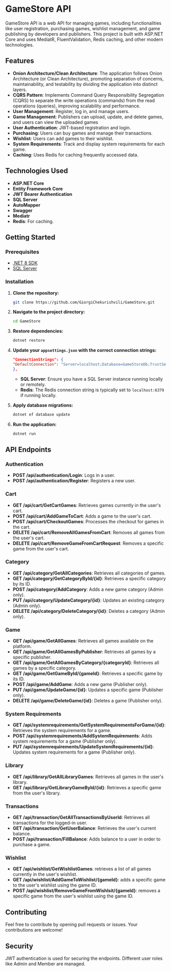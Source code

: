 # GameStore API

GameStore API is a web API for managing games, including functionalities like user registration, purchasing games, wishlist management, and game publishing by developers and publishers. This project is built with ASP.NET Core and uses MediatR, FluentValidation, Redis caching, and other modern technologies.
## Features

- **Onion Architecture/Clean Architecture**: The application follows Onion Architecture (or Clean Architecture), promoting separation of concerns, maintainability, and testability by dividing the application into distinct layers.
- **CQRS Pattern**: Implements Command Query Responsibility Segregation (CQRS) to separate the write operations (commands) from the read operations (queries), improving scalability and performance.
- **User Management**: Register, log in, and manage users.
- **Game Management**: Publishers can upload, update, and delete games, and users can view the uploaded games
- **User Authentication**: JWT-based registration and login.
- **Purchasing**: Users can buy games and manage their transactions.
- **Wishlist**: Users can add games to their wishlist.
- **System Requirements**: Track and display system requirements for each game.
- **Caching**: Uses Redis for caching frequently accessed data.

## Technologies Used

- **ASP.NET Core**
- **Entity Framework Core**
- **JWT Bearer Authentication**
- **SQL Server**
- **AutoMapper**
- **Swagger**
- **Mediatr**
- **Redis**: For caching.

## Getting Started

### Prerequisites

- [.NET 8 SDK](https://dotnet.microsoft.com/download/dotnet/8.0)
- [SQL Server](https://www.microsoft.com/en-us/sql-server/sql-server-downloads)

### Installation

1. **Clone the repository:**

    ```bash
    git clone https://github.com/GiorgiChekurishvili/GameStore.git
    ```

2. **Navigate to the project directory:**

    ```bash
    cd GameStore
    ```

3. **Restore dependencies:**

    ```bash
    dotnet restore
    ```

4. **Update your `appsettings.json` with the correct connection strings:**

    ```json
   "ConnectionStrings": {
    "DefaultConnection": "Server=localhost;Database=GameStoreDb;TrustServerCertificate=True;Trusted_Connection=True;"
    },
    ```

    - **SQL Server**: Ensure you have a SQL Server instance running locally or remotely.
    - **Redis**: The Redis connection string is typically set to `localhost:6379` if running locally.

5. **Apply database migrations:**

    ```bash
    dotnet ef database update
    ```

6. **Run the application:**

    ```bash
    dotnet run
    ```

## API Endpoints

### Authentication

- **POST /api/authentication/Login**: Logs in a user.
- **POST /api/authentication/Register**: Registers a new user.

### Cart

- **GET /api/cart/GetCartGames**: Retrieves games currently in the user's cart.
- **POST /api/cart/AddGameToCart**: Adds a game to the user's cart.
- **POST /api/cart/CheckoutGames**: Processes the checkout for games in the cart.
- **DELETE /api/cart/RemoveAllGamesFromCart**: Removes all games from the user's cart.
- **DELETE /api/cart/RemoveGameFromCartRequest**: Removes a specific game from the user's cart.


### Category

- **GET /api/category/GetAllCategories**: Retrieves all categories of games.
- **GET /api/category/GetCategoryById/{id}**: Retrieves a specific category by its ID.
- **POST /api/category/AddCategory**: Adds a new game category (Admin only).
- **PUT /api/category/UpdateCategory/{id}**: Updates an existing category (Admin only).
- **DELETE /api/category/DeleteCategory/{id}**: Deletes a category (Admin only).
  
### Game

- **GET /api/game/GetAllGames**: Retrieves all games available on the platform.
- **GET /api/game/GetAllGamesByPublisher**: Retrieves all games by a specific publisher.
- **GET /api/game/GetAllGamesByCategory/{categoryId}**: Retrieves all games by a specific category.
- **GET /api/game/GetGameById/{gameId}**: Retrieves a specific game by its ID.
- **POST /api/game/AddGame**: Adds a new game (Publisher only).
- **PUT /api/game/UpdateGame/{id}**: Updates a specific game (Publisher only).
- **DELETE /api/game/DeleteGame/{id}**: Deletes a game (Publisher only).


### System Requirements

- **GET /api/systemrequirements/GetSystemRequirementsForGame/{id}**: Retrieves the system requirements for a game.
- **POST /api/systemrequirements/AddSystemRequirements**: Adds system requirements for a game (Publisher only).
- **PUT /api/systemrequirements/UpdateSystemRequirements/{id}**: Updates system requirements for a game (Publisher only).

 
 ### Library

- **GET /api/library/GetAllLibraryGames**: Retrieves all games in the user's library.
- **GET /api/library/GetLibraryGameById/{id}**: Retrieves a specific game from the user's library.


### Transactions

- **GET /api/transaction/GetAllTransactionsByUserId**: Retrieves all transactions for the logged-in user.
- **GET /api/transaction/GetUserBalance**: Retrieves the user's current balance.
- **POST /api/transaction/FillBalance**: Adds balance to a user in order to purchase a game.


### Wishlist

- **GET /api/wishlist/GetWishlistGames**: retrieves a list of all games currently in the user's wishlist.
- **GET /api/wishlist/AddGameToWishlist/{gameId}**: adds a specific game to the user's wishlist using the game ID.
- **POST /api/wishlist/RemoveGameFromWishlsit/{gameId}**: removes a specific game from the user's wishlist using the game ID.

## Contributing

Feel free to contribute by opening pull requests or issues. Your contributions are welcome!

## Security
JWT authentication is used for securing the endpoints.
Different user roles like Admin and Member are managed.

